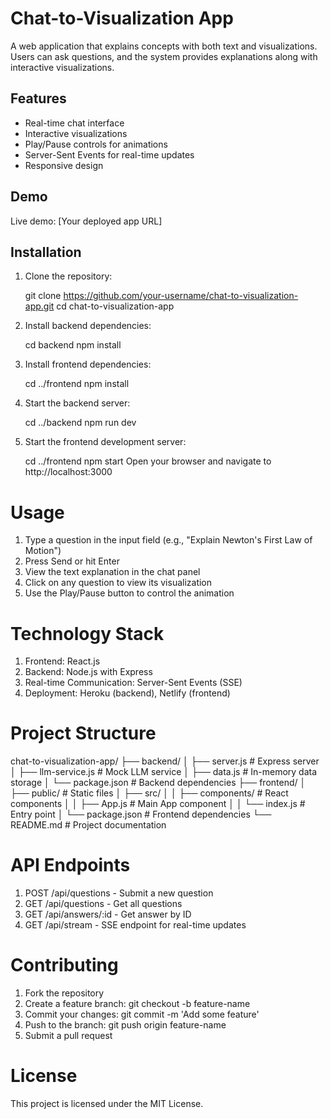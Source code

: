 # Chat-to-Visualization App

A web application that explains concepts with both text and visualizations. Users can ask questions, and the system provides explanations along with interactive visualizations.

## Features

- Real-time chat interface
- Interactive visualizations
- Play/Pause controls for animations
- Server-Sent Events for real-time updates
- Responsive design

## Demo

Live demo: [Your deployed app URL]

## Installation

1. Clone the repository:

   git clone https://github.com/your-username/chat-to-visualization-app.git
   cd chat-to-visualization-app

2. Install backend dependencies:

    cd backend
    npm install

3. Install frontend dependencies:

    cd ../frontend
    npm install

4. Start the backend server:

    cd ../backend
    npm run dev

5. Start the frontend development server:

    cd ../frontend
    npm start
    Open your browser and navigate to http://localhost:3000

# Usage
1. Type a question in the input field (e.g., "Explain Newton's First Law of Motion")
2. Press Send or hit Enter
3. View the text explanation in the chat panel
4. Click on any question to view its visualization
5. Use the Play/Pause button to control the animation

# Technology Stack
1. Frontend: React.js
2. Backend: Node.js with Express
3. Real-time Communication: Server-Sent Events (SSE)
4. Deployment: Heroku (backend), Netlify (frontend)

# Project Structure

chat-to-visualization-app/
├── backend/
│   ├── server.js          # Express server
│   ├── llm-service.js     # Mock LLM service
│   ├── data.js           # In-memory data storage
│   └── package.json      # Backend dependencies
├── frontend/
│   ├── public/           # Static files
│   ├── src/
│   │   ├── components/   # React components
│   │   ├── App.js       # Main App component
│   │   └── index.js     # Entry point
│   └── package.json     # Frontend dependencies
└── README.md            # Project documentation

# API Endpoints
1. POST /api/questions - Submit a new question
2. GET /api/questions - Get all questions
3. GET /api/answers/:id - Get answer by ID
4. GET /api/stream - SSE endpoint for real-time updates

# Contributing
1. Fork the repository
2. Create a feature branch: git checkout -b feature-name
3. Commit your changes: git commit -m 'Add some feature'
4. Push to the branch: git push origin feature-name
5. Submit a pull request

# License
This project is licensed under the MIT License.
